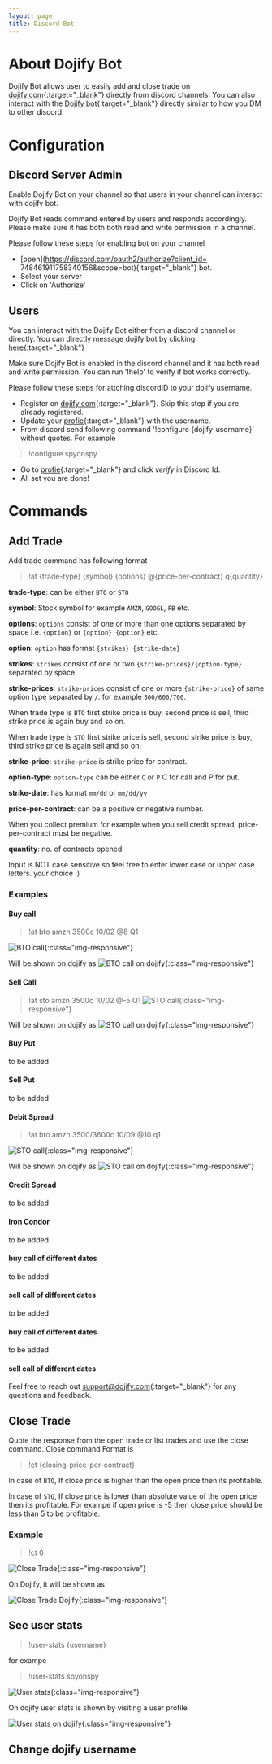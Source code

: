 ```yaml
---
layout: page
title: Discord Bot
---
```


# About Dojify Bot

Dojify Bot allows user to easily add and close trade on [dojify.com](dojify.com){:target="_blank"} directly from discord channels. You can also interact with the [Dojify bot](https://discord.com/channels/@me/762185200708091924){:target="_blank"} directly similar to how you DM to other discord.


# Configuration

## Discord Server Admin
Enable Dojify Bot on your channel so that users in your channel can interact with dojify bot. 

<p class="message">
Dojify Bot reads command entered by users and responds accordingly. Please make sure it has both both read and write permission in a channel.
</p>

Please follow these steps for enabling bot on your channel
* [open](https://discord.com/oauth2/authorize?client_id= 748461911758340156&scope=bot){:target="_blank"} bot.
* Select your server
* Click on 'Authorize'

## Users

You can interact with the Dojify Bot either from a discord channel or directly. You can directly message dojify bot by clicking [here](https://discord.com/channels/@me/762185200708091924){:target="_blank"} 

<p class="message">
Make sure Dojify Bot is enabled in the discord channel and it has both read and write permission. You can run '!help' to verify if bot works correctly.
</p>

Please follow these steps for attching discordID to your dojify username.
* Register on [dojify.com](dojify.com){:target="_blank"}. Skip this step if you are already registered.
* Update your [profie](https://dojify.com/profile){:target="_blank"} with the username.
* From discord send following command '!configure {dojify-username}' without quotes. 
For example 
>!configure spyonspy
* Go to [profie](https://dojify.com/profile){:target="_blank"} and click *verify* in Discord Id.
* All set you are done!

# Commands
## Add Trade
Add trade command has following format
>!at {trade-type} {symbol} {options} @{price-per-contract} q{quantity}

**trade-type**: can be either ``BTO`` or ``STO``

**symbol**: Stock symbol for example ``AMZN``, ``GOOGL``, ``FB`` etc.

**options**: ``options`` consist of one or more than one options separated by space i.e. ``{option}`` or ``{option} {option}``  etc.

**option**: ``option`` has format ``{strikes} {strike-date}``

**strikes**: ``strikes`` consist of one or two ``{strike-prices}/{option-type}`` separated by space

**strike-prices**: ``strike-prices`` consist of one or more ``{strike-price}`` of same option type separated by ``/``. for example ``500/600/700``. 

When trade type is ``BTO`` first strike price is buy, second price is sell, third strike price is again buy and so on.

When trade type is ``STO`` first strike price is sell, second strike price is buy, third strike price is again sell and so on.


**strike-price**: ``strike-price`` is strike price for contract.

**option-type**: ``option-type`` can be either ``C`` or ``P`` C for call and P for put.

**strike-date**: has format ``mm/dd`` or ``mm/dd/yy``

**price-per-contract**: can be a positive or negative number. 
<p class="message">
When you collect premium for example when you sell credit spread, price-per-contract must be negative.
</p>

**quantity**: no. of contracts opened.

<p class="message">
Input is NOT case sensitive so feel free to enter lower case or upper case letters. your choice :)
</p>

### Examples
#### Buy call

>!at bto amzn 3500c 10/02 @8 Q1

![BTO call](/public/images/bto-call.png){:class="img-responsive"}

Will be shown on dojify as
![BTO call on dojify](/public/images/bto-call-dojify.png){:class="img-responsive"}

#### Sell Call

>!at sto amzn 3500c 10/02 @-5 Q1
![STO call](/public/images/sto-call.png){:class="img-responsive"}

Will be shown on dojify as
![STO call on dojify](/public/images/sto-call-dojify.png){:class="img-responsive"}

#### Buy Put
to be added
#### Sell Put
to be added
#### Debit Spread
>!at bto amzn 3500/3600c 10/09 @10 q1

![STO call](/public/images/debit-spread.png){:class="img-responsive"}

Will be shown on dojify as
![STO call on dojify](/public/images/debit-spread-dojify.png){:class="img-responsive"}

#### Credit Spread
to be added
#### Iron Condor
to be added
#### buy call of different dates
to be added
#### sell call of different dates
to be added
#### buy call of different dates
to be added
#### sell call of different dates

Feel free to reach out [support@dojify.com](mailto:support@dojify.com){:target="_blank"} for any questions and feedback.

## Close Trade
Quote the response from the open trade or list trades and use the close command.
Close command Format is

>!ct {closing-price-per-contract}

In case of ``BTO``, If close price is higher than the open price then its profitable.

In case of ``STO``, If close price is lower than absolute value of the open price then its profitable. For exampe if open price is -5 then close price should be less than 5 to be profitable.

### Example
>!ct 0

![Close Trade](/public/images/ct.png){:class="img-responsive"}

On Dojify, it will be shown as

![Close Trade Dojify](/public/images/ct-dojify.png){:class="img-responsive"}


## See user stats
>!user-stats {username}

for exampe 
>!user-stats spyonspy

![User stats](/public/images/user-stats.png){:class="img-responsive"}

On dojify user stats is shown by visiting a user profile

![User stats on dojify](/public/images/user-stats-dojify.png){:class="img-responsive"}


## Change dojify username